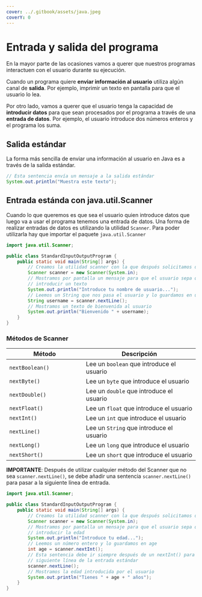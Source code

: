 ```yaml
---
cover: ../.gitbook/assets/java.jpeg
coverY: 0
---
```


# Entrada y salida del programa

En la mayor parte de las ocasiones vamos a querer que nuestros programas interactuen con el usuario durante su ejecución.​

Cuando un programa quiere **enviar información al usuario** utiliza algún canal de **salida**. Por ejemplo, imprimir un texto en pantalla para que el usuario lo lea.​

Por otro lado, vamos a querer que el usuario tenga la capacidad de **introducir datos** para que sean procesados por el programa a través de una **entrada de datos**. Por ejemplo, el usuario introduce dos números enteros y el programa los suma.

## Salida estándar

La forma más sencilla de enviar una información al usuario en Java es a través de la salida estándar.​

```java
// Esta sentencia envía un mensaje a la salida estándar
System.out.println("Muestra este texto");
```

## ​Entrada estánda con java.util.Scanner

Cuando lo que queremos es que sea el usuario quien introduce datos que luego va a usar el programa tenemos una entrada de datos.​ Una forma de realizar entradas de datos es utilizando la utilidad `Scanner`.​ Para poder utilizarla hay que importar el paquete `java.util.Scanner​`

```java
import java.util.Scanner;

public class StandardInputOutputProgram {
    public static void main(String[] args) {
        // Creamos la utilidad scanner con la que después solicitamos datos al usuario
        Scanner scanner = new Scanner(System.in);
        // Mostramos por pantalla un mensaje para que el usuario sepa que debe
        // introducir un texto
        System.out.println("Introduce tu nombre de usuario...");
        // Leemos un String que nos pasa el usuario y lo guardamos en username
        String username = scanner.nextLine();
        // Mostramos un texto de bienvenida al usuario
        System.out.println("Bienvenido " + username);
    }
}

```

### Métodos de Scanner

<table><thead><tr><th width="188">Método</th><th>Descripción</th></tr></thead><tbody><tr><td><code>nextBoolean()</code></td><td>Lee un <code>boolean</code> que introduce el usuario</td></tr><tr><td><code>nextByte()</code></td><td>Lee un <code>byte</code> que introduce el usuario</td></tr><tr><td><code>nextDouble()</code></td><td>Lee un <code>double</code> que introduce el usuario</td></tr><tr><td><code>nextFloat()</code></td><td>Lee un <code>float</code> que introduce el usuario</td></tr><tr><td><code>nextInt()</code></td><td>Lee un <code>int</code> que introduce el usuario</td></tr><tr><td><code>nextLine()</code></td><td>Lee un <code>String</code> que introduce el usuario</td></tr><tr><td><code>nextLong()</code></td><td>Lee un <code>long</code> que introduce el usuario</td></tr><tr><td><code>nextShort()</code></td><td>Lee un <code>short</code> que introduce el usuario</td></tr></tbody></table>

**IMPORTANTE**: Después de utilizar cualquier método del Scanner que no sea `scanner.nextLine()`, se debe añadir una sentencia `scanner.nextLine()` para pasar a la siguiente línea de entrada.

```java
import java.util.Scanner;

public class StandardInputOutputProgram {
    public static void main(String[] args) {
        // Creamos la utilidad scanner con la que después solicitamos datos al usuario
        Scanner scanner = new Scanner(System.in);
        // Mostramos por pantalla un mensaje para que el usuario sepa que debe
        // introducir la edad
        System.out.println("Introduce tu edad...");
        // Leemos un número entero y lo guardamos en age
        int age = scanner.nextInt();
        // Esta sentencia debe ir siempre después de un nextInt() para pasar a la
        // siguiente línea de la entrada estándar
        scanner.nextLine();
        // Mostramos la edad introducida por el usuario
        System.out.println("Tienes " + age + " años");
    }
}
```
